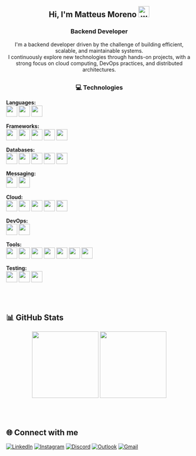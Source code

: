 <h2 align="center">
  Hi, I'm Matteus Moreno
  <img src="https://media.giphy.com/media/hvRJCLFzcasrR4ia7z/giphy.gif" width="30px" alt="waving hand gif"/>
</h2>

<h3 align="center">Backend Developer</h3>
<p align="center">
  I'm a backend developer driven by the challenge of building efficient, scalable, and maintainable systems.<br>
  I continuously explore new technologies through hands-on projects, with a strong focus on cloud computing, DevOps practices, and distributed architectures.
</p>

<h2></h2>

<h3 align="center">💻 Technologies</h3>

<p><strong>Languages:</strong><br>
  <img src="https://img.shields.io/badge/Java-%23ED8B00.svg?style=for-the-badge&logo=openjdk&logoColor=white" height="30"/>
  <img src="https://img.shields.io/badge/Python-3776AB?style=for-the-badge&logo=python&logoColor=white" height="30"/>
  <img src="https://img.shields.io/badge/Go-00ADD8?style=for-the-badge&logo=go&logoColor=white" height="30"/>
</p>

<p><strong>Frameworks:</strong><br>
  <img src="https://img.shields.io/badge/Spring-6DB33F?style=for-the-badge&logo=spring&logoColor=black" height="30"/>
  <img src="https://img.shields.io/badge/Quarkus-4695EB?style=for-the-badge&logo=quarkus&logoColor=white" height="30"/>
  <img src="https://img.shields.io/badge/Django-092E20?style=for-the-badge&logo=django&logoColor=white" height="30"/>
  <img src="https://img.shields.io/badge/Flask-000000?style=for-the-badge&logo=flask&logoColor=white" height="30"/>
  <img src="https://img.shields.io/badge/Gin-00ADD8?style=for-the-badge&logo=go&logoColor=white" height="30"/>
</p>

<p><strong>Databases:</strong><br>
  <img src="https://img.shields.io/badge/PostgreSQL-4169E1?style=for-the-badge&logo=postgresql&logoColor=white" height="30"/>
  <img src="https://img.shields.io/badge/MySQL-4479A1?style=for-the-badge&logo=mysql&logoColor=white" height="30"/>
  <img src="https://img.shields.io/badge/MongoDB-47A248?style=for-the-badge&logo=mongodb&logoColor=white" height="30"/>
  <img src="https://img.shields.io/badge/Oracle-F80000?style=for-the-badge&logo=oracle&logoColor=white" height="30"/>
  <img src="https://img.shields.io/badge/SQL-003B57?style=for-the-badge&logo=sqlite&logoColor=white" height="30"/>
</p>

<p><strong>Messaging:</strong><br>
  <img src="https://img.shields.io/badge/RabbitMQ-FF6600?style=for-the-badge&logo=rabbitmq&logoColor=white" height="30"/>
  <img src="https://img.shields.io/badge/Kafka-231F20?style=for-the-badge&logo=apachekafka&logoColor=white" height="30"/>
</p>

<p><strong>Cloud:</strong><br>
  <img src="https://img.shields.io/badge/Azure-0078D4?style=for-the-badge&logo=microsoftazure&logoColor=white" height="30"/>
  <img src="https://img.shields.io/badge/AWS-FF9900?style=for-the-badge&logo=amazonaws&logoColor=white" height="30"/>
  <img src="https://img.shields.io/badge/Heroku-430098?style=for-the-badge&logo=heroku&logoColor=white" height="30"/>
  <img src="https://img.shields.io/badge/Render-00979D?style=for-the-badge&logo=render&logoColor=white" height="30"/>
  <img src="https://img.shields.io/badge/Vercel-000000?style=for-the-badge&logo=vercel&logoColor=white" height="30"/>
</p>

<p><strong>DevOps:</strong><br>
  <img src="https://img.shields.io/badge/GitHub%20Actions-2088FF?style=for-the-badge&logo=githubactions&logoColor=white" height="30"/>
  <img src="https://img.shields.io/badge/Docker-2496ED?style=for-the-badge&logo=docker&logoColor=white" height="30"/>
</p>

<p><strong>Tools:</strong><br>
  <img src="https://img.shields.io/badge/Apache%20Maven-C71A36?style=for-the-badge&logo=apachemaven&logoColor=white" height="30"/>
  <img src="https://img.shields.io/badge/Postman-FF6C37?style=for-the-badge&logo=postman&logoColor=white" height="30"/>
  <img src="https://img.shields.io/badge/Git-F05032?style=for-the-badge&logo=git&logoColor=white" height="30"/>
  <img src="https://img.shields.io/badge/GitHub-181717?style=for-the-badge&logo=github&logoColor=white" height="30"/>
  <img src="https://img.shields.io/badge/VS%20Code-007ACC?style=for-the-badge&logo=visualstudiocode&logoColor=white" height="30"/>
  <img src="https://img.shields.io/badge/JetBrains-000000?style=for-the-badge&logo=jetbrains&logoColor=white" height="30"/>
  <img src="https://img.shields.io/badge/Swagger-85EA2D?style=for-the-badge&logo=swagger&logoColor=black" height="30"/>

</p>

<p><strong>Testing:</strong><br>
  <img src="https://img.shields.io/badge/JUnit-25A162?style=for-the-badge&logo=JUnit5&logoColor=white" height="30"/>
  <img src="https://img.shields.io/badge/Mockito-FFCA28?style=for-the-badge&logoColor=black" height="30"/>
  <img src="https://img.shields.io/badge/Selenium-43B02A?style=for-the-badge&logo=selenium&logoColor=white" height="30"/>
</p>

<br></br>

## 📊 GitHub Stats

<div align="center">
  <img src="https://github-readme-stats.vercel.app/api?username=matteusmoreno&show_icons=true&theme=tokyonight&rank_icon=github" height="180px"/>
  <img src="https://github-readme-stats.vercel.app/api/top-langs/?username=matteusmoreno&layout=compact&langs_count=6&theme=tokyonight" height="180px"/>
</div>

<br></br>

## 🌐 Connect with me

[![LinkedIn](https://img.shields.io/badge/-LinkedIn-0A66C2?style=flat-square&logo=linkedin&logoColor=white)](https://www.linkedin.com/in/matteusmoreno/)
[![Instagram](https://img.shields.io/badge/-Instagram-E4405F?style=flat-square&logo=instagram&logoColor=white)](https://www.instagram.com/matteus_moreno/)
[![Discord](https://img.shields.io/badge/-Discord-5865F2?style=flat-square&logo=discord&logoColor=white)](https://discord.com/users/matteusmoreno)
[![Outlook](https://img.shields.io/badge/-Outlook-0078D4?style=flat-square&logo=microsoft-outlook&logoColor=white)](mailto:matteus_moreno@live.com)
[![Gmail](https://img.shields.io/badge/-Gmail-D14836?style=flat-square&logo=gmail&logoColor=white)](mailto:matteusjackson@gmail.com)







